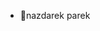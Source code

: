 - 👋nazdarek parek

<!---
Yurieli/Yurieli is a ✨ special ✨ repository because its `README.md` (this file) appears on your GitHub profile.
You can click the Preview link to take a look at your changes.
--->
